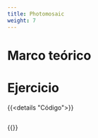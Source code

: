 ```yaml
---
title: Photomosaic
weight: 7
---
```

# Marco teórico 

# Ejercicio
{{<details "Código">}}

``` js
```
{{</details >}}